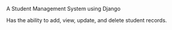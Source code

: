 A Student Management System using Django 

Has the ability to add, view, update, and delete student records.
